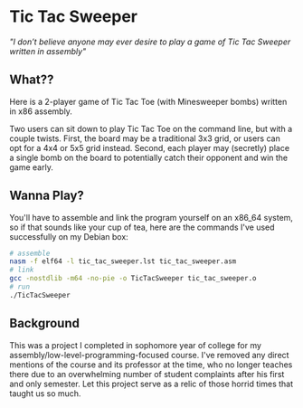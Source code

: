 # Tic Tac Sweeper
_"I don’t believe anyone may ever desire to play a game of Tic Tac Sweeper written in assembly"_

## What??

Here is a 2-player game of Tic Tac Toe (with Minesweeper bombs) written in x86 assembly.

Two users can sit down to play Tic Tac Toe on the command line, but with a couple twists.  First, the board may be a traditional 3x3 grid, or users can opt for a 4x4 or 5x5 grid instead.  Second, each player may (secretly) place a single bomb on the board to potentially catch their opponent and win the game early.

## Wanna Play?

You'll have to assemble and link the program yourself on an x86_64 system, so if that sounds like your cup of tea, here are the commands I've used successfully on my Debian box:

```sh
# assemble
nasm -f elf64 -l tic_tac_sweeper.lst tic_tac_sweeper.asm
# link
gcc -nostdlib -m64 -no-pie -o TicTacSweeper tic_tac_sweeper.o
# run
./TicTacSweeper
```

## Background

This was a project I completed in sophomore year of college for my assembly/low-level-programming-focused course.  I've removed any direct mentions of the course and its professor at the time, who no longer teaches there due to an overwhelming number of student complaints after his first and only semester.  Let this project serve as a relic of those horrid times that taught us so much.

